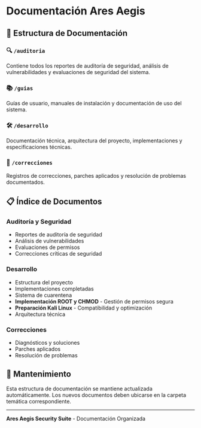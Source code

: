 # Documentación Ares Aegis

## 📂 Estructura de Documentación

### 🔍 `/auditoria`
Contiene todos los reportes de auditoría de seguridad, análisis de vulnerabilidades y evaluaciones de seguridad del sistema.

### 📚 `/guias`
Guías de usuario, manuales de instalación y documentación de uso del sistema.

### 🛠️ `/desarrollo`
Documentación técnica, arquitectura del proyecto, implementaciones y especificaciones técnicas.

### 🔧 `/correcciones`
Registros de correcciones, parches aplicados y resolución de problemas documentados.

## 📋 Índice de Documentos

### Auditoría y Seguridad
- Reportes de auditoría de seguridad
- Análisis de vulnerabilidades
- Evaluaciones de permisos
- Correcciones críticas de seguridad

### Desarrollo
- Estructura del proyecto
- Implementaciones completadas
- Sistema de cuarentena
- **Implementación ROOT y CHMOD** - Gestión de permisos segura
- **Preparación Kali Linux** - Compatibilidad y optimización
- Arquitectura técnica

### Correcciones
- Diagnósticos y soluciones
- Parches aplicados
- Resolución de problemas

## 🔄 Mantenimiento

Esta estructura de documentación se mantiene actualizada automáticamente. Los nuevos documentos deben ubicarse en la carpeta temática correspondiente.

---
**Ares Aegis Security Suite** - Documentación Organizada
